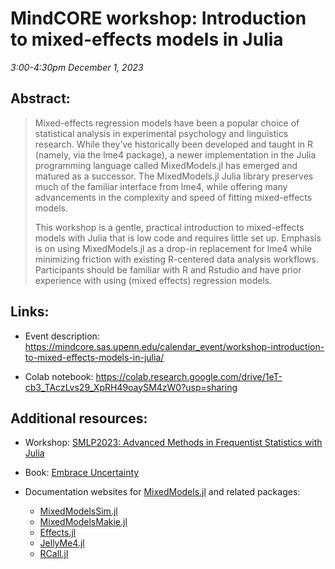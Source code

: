# MindCORE workshop: Introduction to mixed-effects models in Julia

*3:00-4:30pm December 1, 2023*

## Abstract:

> Mixed-effects regression models have been a popular choice of statistical analysis in experimental psychology and linguistics research. While they’ve historically been developed and taught in R (namely, via the lme4 package), a newer implementation in the Julia programming language called MixedModels.jl has emerged and matured as a successor. The MixedModels.jl Julia library preserves much of the familiar interface from lme4, while offering many advancements in the complexity and speed of fitting mixed-effects models.
>
> This workshop is a gentle, practical introduction to mixed-effects models with Julia that is low code and requires little set up. Emphasis is on using MixedModels.jl as a drop-in replacement for lme4 while minimizing friction with existing R-centered data analysis workflows. Participants should be familiar with R and Rstudio and have prior experience with using (mixed effects) regression models.

## Links:

- Event description: https://mindcore.sas.upenn.edu/calendar_event/workshop-introduction-to-mixed-effects-models-in-julia/

- Colab notebook: https://colab.research.google.com/drive/1eT-cb3_TAczLvs29_XpRH49oaySM4zW0?usp=sharing

## Additional resources:

- Workshop: [SMLP2023: Advanced Methods in Frequentist Statistics with Julia](https://repsychling.github.io/SMLP2023/)

- Book: [Embrace Uncertainty](https://embraceuncertaintybook.com/)

- Documentation websites for [MixedModels.jl](https://juliastats.org/MixedModels.jl/stable/) and related packages:
  - [MixedModelsSim.jl](https://repsychling.github.io/MixedModelsSim.jl/stable/)
  - [MixedModelsMakie.jl](https://palday.github.io/MixedModelsMakie.jl/dev/api/)
  - [Effects.jl](https://docs.juliahub.com/Effects/qason/0.1.1/)
  - [JellyMe4.jl](https://github.com/palday/JellyMe4.jl)
  - [RCall.jl](https://juliainterop.github.io/RCall.jl/stable/installation/)
